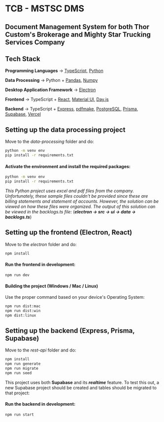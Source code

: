 # TCB - MSTSC DMS

## Document Management System for both Thor Custom's Brokerage and Mighty Star Trucking Services Company

## Tech Stack

**Programming Languages** → [TypeScript](https://www.typescriptlang.org), [Python](https://www.python.org)

**Data Processing** → Python + [Pandas](https://pandas.pydata.org), [Numpy](https://numpy.org)

**Desktop Application Framework** → [Electron](https://www.electronjs.org)

**Frontend** → TypeScript + [React](https://react.dev), [Material UI](https://mui.com/material-ui), [Day.js](https://day.js.org)

**Backend** → TypeScript + [Express](https://expressjs.com), [pdfmake](https://pdfmake.github.io/docs/0.3), [PostgreSQL](https://www.postgresql.org), [Prisma](https://www.prisma.io), [Supabase](https://supabase.com), [Vercel](https://vercel.com) 

## Setting up the data processing project
Move to the *data-processing* folder and do:
```bash
python -m venv env
pip install -r requirements.txt
```

#### Activate the environment and install the required packages:
```bash
python -m venv env
pip install -r requirements.txt
```

*This Python project uses excel and pdf files from the company. Unfortunately, these sample files couldn't be provided since these are billing statements and statement of accounts. However, the solution can be viewed on how these files were organized. The output of this solution can be viewed in the backlogs.ts file:* (***electron → src → ui → data → backlogs.ts***)

## Setting up the frontend (Electron, React)
Move to the *electron* folder and do:
```bash
npm install
```

#### Run the frontend in development:
```bash
npm run dev
```

#### Building the project (Windows / Mac / Linux)
Use the proper command based on your device's Operating System:

```bash
npm run dist:mac
npm run dist:win
npm dist:linux
```

## Setting up the backend (Express, Prisma, Supabase)
Move to the *rest-api* folder and do:

```bash
npm install
npm run generate
npm run migrate
npm run seed
```
This project uses both **Supabase** and its ***realtime*** feature. To test this out, a new Supabase project should be created and tables should be migrated to that project:

#### Run the backend in development:
```bash
npm run start
```